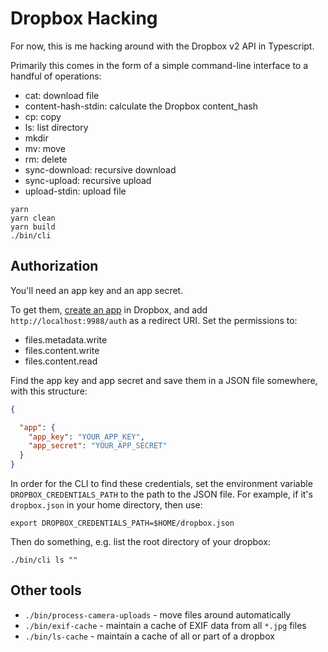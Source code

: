 # Dropbox Hacking

For now, this is me hacking around with the Dropbox v2 API in Typescript.

Primarily this comes in the form of a simple command-line interface to a handful of operations:

 - cat: download file
 - content-hash-stdin: calculate the Dropbox content_hash
 - cp: copy
 - ls: list directory
 - mkdir
 - mv: move
 - rm: delete
 - sync-download: recursive download
 - sync-upload: recursive upload
 - upload-stdin: upload file
 
```shell
yarn
yarn clean
yarn build
./bin/cli
```

## Authorization

You'll need an app key and an app secret.

To get them, [create an app](https://www.dropbox.com/developers/apps) in Dropbox, and add
`http://localhost:9988/auth` as a redirect URI. Set the permissions to:

 * files.metadata.write
 * files.content.write
 * files.content.read

Find the app key and app secret and save them in a JSON file somewhere, with this structure:

```json
{

  "app": {
    "app_key": "YOUR_APP_KEY",
    "app_secret": "YOUR_APP_SECRET"
  }
}
```

In order for the CLI to find these credentials, set the environment variable `DROPBOX_CREDENTIALS_PATH`
to the path to the JSON file. For example, if it's `dropbox.json` in your home directory, then use:
```shell
export DROPBOX_CREDENTIALS_PATH=$HOME/dropbox.json
```

Then do something, e.g. list the root directory of your dropbox:
```shell
./bin/cli ls ""
```

## Other tools

 * `./bin/process-camera-uploads` - move files around automatically
 * `./bin/exif-cache` - maintain a cache of EXIF data from all `*.jpg` files
 * `./bin/ls-cache` - maintain a cache of all or part of a dropbox

